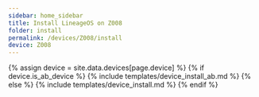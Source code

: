```yaml
---
sidebar: home_sidebar
title: Install LineageOS on Z008
folder: install
permalink: /devices/Z008/install
device: Z008
---
```

{% assign device = site.data.devices[page.device] %}
{% if device.is_ab_device %}
{% include templates/device_install_ab.md %}
{% else %}
{% include templates/device_install.md %}
{% endif %}
